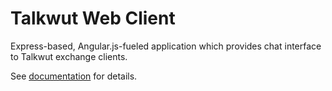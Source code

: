 # Talkwut Web Client
Express-based, Angular.js-fueled application which provides chat interface to Talkwut exchange clients.

See [documentation](https://github.com/Kluge-Inc/talkwut-docs) for details.
